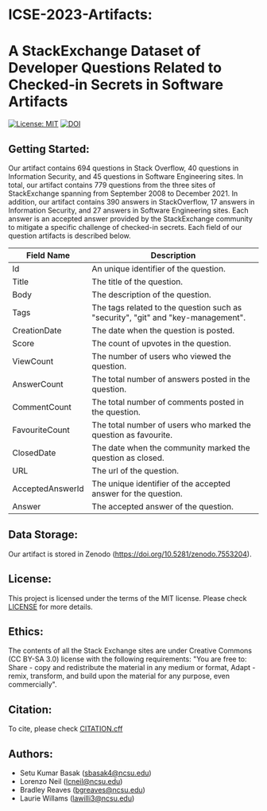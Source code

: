 
# ICSE-2023-Artifacts: 
# A StackExchange Dataset of Developer Questions  Related to Checked-in Secrets in Software Artifacts

[![License: MIT](https://img.shields.io/badge/License-MIT-yellow.svg)](https://opensource.org/licenses/MIT) 
[![DOI](https://zenodo.org/badge/589857531.svg)](https://doi.org/10.5281/zenodo.7553204)

## Getting Started:
Our artifact contains 694 questions in Stack Overflow, 40 questions in Information Security, and 45 questions in Software Engineering sites. In total, our artifact contains 779 questions from the three sites of StackExchange spanning from September 2008 to December 2021. In addition, our artifact contains 390 answers in StackOverflow, 17 answers in Information Security, and 27 answers in Software Engineering sites. Each answer is an accepted answer provided by the StackExchange community to mitigate a specific challenge of checked-in secrets. Each field of our question artifacts is described below.

| Field Name       | Description                                                                         |
|------------------|-------------------------------------------------------------------------------------|
| Id               | An unique identifier of the question.                                               |
| Title            | The title of the question.                                                          |
| Body             | The description of the question.                                                    |
| Tags             | The tags related to the question such as "security", "git" and "key-management". |
| CreationDate     | The date when the question is posted.                                               |
| Score            | The count of upvotes in the question.                                               |
| ViewCount        | The number of users who viewed the question.                                        |
| AnswerCount      | The total number of answers posted in the question.                                 |
| CommentCount     | The total number of comments posted in the question.                                |
| FavouriteCount   | The total number of users who marked the question as favourite.                     |
| ClosedDate       | The date when the community marked the question as closed.                          |
| URL              | The url of the question.                                                            |
| AcceptedAnswerId | The unique identifier of the accepted answer for the question.                      |
| Answer           | The accepted answer of the question.                                                |


## Data Storage:
Our artifact is stored in Zenodo (https://doi.org/10.5281/zenodo.7553204).
## License:
This project is licensed under the terms of the MIT license. Please check [LICENSE](https://github.com/setu1421/ICSE-2023-Artifacts/blob/main/LICENSE) for more details. 
## Ethics:
The contents of all the Stack Exchange sites are under Creative Commons (CC BY-SA 3.0) license with the following requirements: "You are free to: Share - copy and redistribute the material in any medium or format, Adapt - remix, transform, and build upon the material for any purpose, even commercially".

## Citation:
To cite, please check [CITATION.cff](https://github.com/setu1421/ICSE-2023-Artifacts/blob/main/CITATION.cff)

## Authors:
 - Setu Kumar Basak (sbasak4@ncsu.edu)
 - Lorenzo Neil (lcneil@ncsu.edu)
 - Bradley Reaves (bgreaves@ncsu.edu)
 - Laurie Willams (lawilli3@ncsu.edu) 






